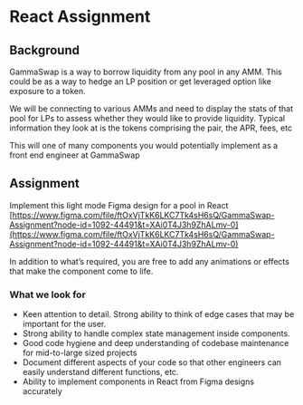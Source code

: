 # React Assignment

## Background

GammaSwap is a way to borrow liquidity from any pool in any AMM. This could be as a way to hedge an LP position or get leveraged option like exposure to a token.

We will be connecting to various AMMs and need to display the stats of that pool for LPs to assess whether they would like to provide liquidity. Typical information they look at is the tokens comprising the pair, the APR, fees, etc

This will one of many components you would potentially implement as a front end engineer at GammaSwap

## Assignment

Implement this light mode Figma design for a pool in React [https://www.figma.com/file/ftOxVjTkK6LKC7Tk4sH6sQ/GammaSwap-Assignment?node-id=1092-44491&t=XAi0T4J3h9ZhALmv-0](https://www.figma.com/file/ftOxVjTkK6LKC7Tk4sH6sQ/GammaSwap-Assignment?node-id=1092-44491&t=XAi0T4J3h9ZhALmv-0)

In addition to what’s required, you are free to add any animations or effects that make the component come to life.

### What we look for

- Keen attention to detail. Strong ability to think of edge cases that may be important for the user.
- Strong ability to handle complex state management inside components.
- Good code hygiene and deep understanding of codebase maintenance for mid-to-large sized projects
- Document different aspects of your code so that other engineers can easily understand different functions, etc.
- Ability to implement components in React from Figma designs accurately
